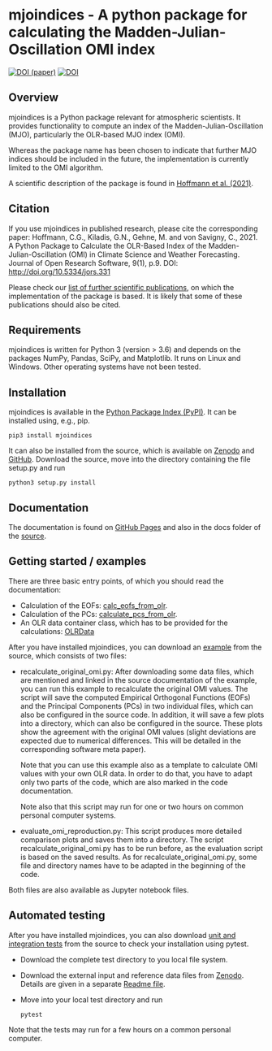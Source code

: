mjoindices - A python package for calculating the Madden-Julian-Oscillation OMI index
=====================================================================================

[![DOI (paper)](https://img.shields.io/badge/DOI%20%28paper%29-10.5334%2Fjors.331-blue.svg)](https://doi.org/10.5334/jors.331)
[![DOI](https://zenodo.org/badge/197774253.svg)](https://zenodo.org/badge/latestdoi/197774253)

Overview
--------

mjoindices is a Python package relevant for atmospheric scientists. It provides functionality to compute an 
index of the Madden-Julian-Oscillation (MJO), particularly the OLR-based MJO index (OMI).

Whereas the package name has been chosen to indicate that further MJO indices should be included in the future, the 
implementation is currently limited to the OMI algorithm.

A scientific description of the package is found in [Hoffmann et al. (2021)](https://doi.org/10.5334/jors.331).

Citation
--------
If you use mjoindices in published research, please cite the corresponding paper: Hoffmann, C.G., Kiladis, G.N., Gehne, M. and von Savigny, C., 2021.
A Python Package to Calculate the OLR-Based Index of the Madden- Julian-Oscillation (OMI) in Climate Science and Weather Forecasting. 
Journal of Open Research Software, 9(1), p.9. DOI: http://doi.org/10.5334/jors.331

Please check our [list of further scientific publications](https://cghoffmann.github.io/mjoindices/references.html), on which the
implementation of the package is based. It is likely that some of these publications should also be cited.

Requirements
------------
mjoindices is written for Python 3 (version > 3.6) and depends on the packages NumPy, Pandas, SciPy, and Matplotlib. It runs on Linux
and Windows. Other operating systems have not been tested. 

Installation
------------
mjoindices is available in the [Python Package Index (PyPI)](https://pypi.org/project/mjoindices/). It can be installed using, 
e.g., pip.
    
    pip3 install mjoindices
    
It can also be installed from the source, which is available on [Zenodo](http://dx.doi.org/10.5281/zenodo.3613752) and [GitHub](https://github.com/cghoffmann/mjoindices). 
Download the source, move into the directory containing the file setup.py and run

    python3 setup.py install
    
Documentation
-----------------
The documentation is found on [GitHub Pages](https://cghoffmann.github.io/mjoindices/index.html) and also in the docs
folder of the [source](docs/index.html).
    
Getting started / examples
--------------------------
There are three basic entry points, of which you should read the documentation:

* Calculation of the EOFs: [calc_eofs_from_olr](https://cghoffmann.github.io/mjoindices/api/omi_calculator.html#mjoindices.omi.omi_calculator.calc_eofs_from_olr).
* Calculation of the PCs: [calculate_pcs_from_olr](https://cghoffmann.github.io/mjoindices/api/omi_calculator.html#mjoindices.omi.omi_calculator.calculate_pcs_from_olr).
* An OLR data container class, which has to be provided for the calculations: [OLRData](https://cghoffmann.github.io/mjoindices/api/olr_handling.html#mjoindices.olr_handling.OLRData)

After you have installed mjoindices, you can download an
[example](examples/) from the source, which consists of two files: 

* recalculate_original_omi.py: After downloading some data files, which are mentioned and linked in the source
  documentation of the example, you can run this example to recalculate the original OMI values. The script will save
  the computed Empirical Orthogonal Functions (EOFs) and the Principal Components (PCs) in two individual files, which
  can also be configured in the source code. In addition, it will save a few plots into a directory, which can
  also be configured in the source. These plots show the agreement with the original OMI values (slight deviations are 
  expected due to numerical differences. This will be detailed in the corresponding software meta paper).

  Note that you can use this example also as a template to calculate OMI values with your own OLR data. 
  In order to do that, you have to adapt only two parts of the code, which are also marked in the code documentation.

  Note also that this script may run for one or two hours on common personal computer systems.

* evaluate_omi_reproduction.py: This script produces more detailed comparison plots and saves them into a directory.
  The script recalculate_original_omi.py has to be run before, as the evaluation script is based on the saved results.
  As for recalculate_original_omi.py, some file and directory names have to be adapted in the beginning of the code.

Both files are also available as Jupyter notebook files.

Automated testing
-----------------
After you have installed mjoindices, you can also download
[unit and integration tests](tests/) from the source to check
your installation using pytest.

* Download the complete test directory to you local file system.

* Download the external input and reference data files from [Zenodo](https://doi.org/10.5281/zenodo.3746562). Details are given in a separate [Readme file](tests/testdata/README). 

* Move into your local test directory and run

      pytest

Note that the tests may run for a few hours on a common personal computer.
